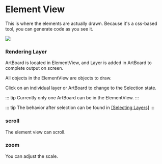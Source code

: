 # Element View

This is where the elements are actually drawn. Because it's a css-based tool, you can generate code as you see it.

<img src='/images/editor/canvas.png' />

### Rendering Layer

ArtBoard is located in ElementView, and Layer is added in ArtBoard to complete output on screen.

All objects in the ElementView are objects to draw.

Click on an individual layer or ArtBoard to change to the Selection state.


::: tip
Currently only one ArtBoard can be in the ElementView.
:::

::: tip
The behavior after selection can be found in <a href="/docs/basics/selecting-layers" target="_fff">[Selecting Layers]</a>
:::

### scroll

The element view can scroll.

### zoom

You can adjust the scale.